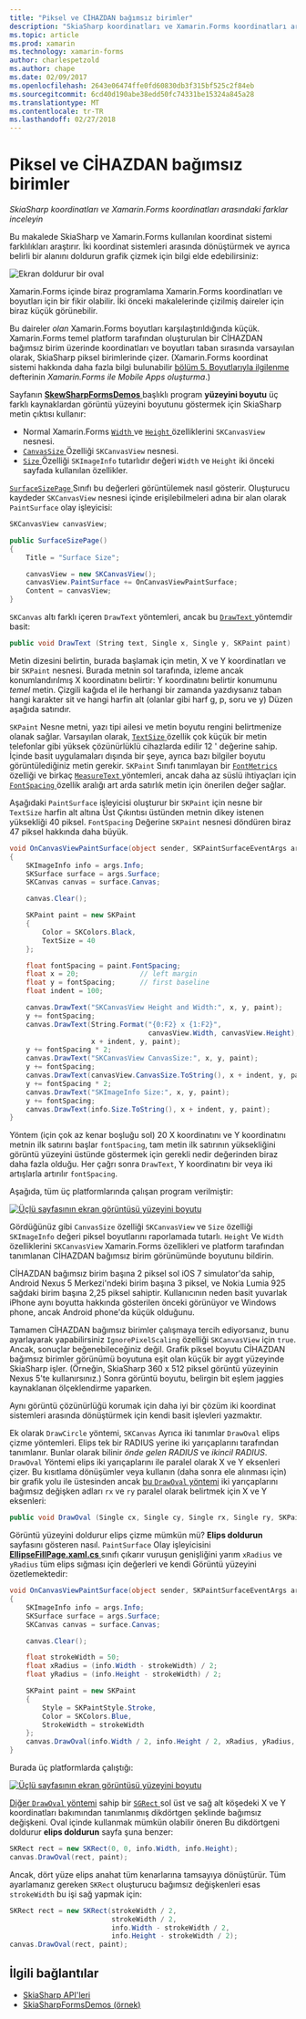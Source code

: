 ```yaml
---
title: "Piksel ve CİHAZDAN bağımsız birimler"
description: "SkiaSharp koordinatları ve Xamarin.Forms koordinatları arasındaki farklar inceleyin"
ms.topic: article
ms.prod: xamarin
ms.technology: xamarin-forms
author: charlespetzold
ms.author: chape
ms.date: 02/09/2017
ms.openlocfilehash: 2643e06474ffe0fd60830db3f315bf525c2f84eb
ms.sourcegitcommit: 6cd40d190abe38edd50fc74331be15324a845a28
ms.translationtype: MT
ms.contentlocale: tr-TR
ms.lasthandoff: 02/27/2018
---
```

# <a name="pixels-and-device-independent-units"></a>Piksel ve CİHAZDAN bağımsız birimler

_SkiaSharp koordinatları ve Xamarin.Forms koordinatları arasındaki farklar inceleyin_

Bu makalede SkiaSharp ve Xamarin.Forms kullanılan koordinat sistemi farklılıkları araştırır. İki koordinat sistemleri arasında dönüştürmek ve ayrıca belirli bir alanını doldurun grafik çizmek için bilgi elde edebilirsiniz:

![](pixels-images/screenfillexample.png "Ekran doldurur bir oval")

Xamarin.Forms içinde biraz programlama Xamarin.Forms koordinatları ve boyutları için bir fikir olabilir. İki önceki makalelerinde çizilmiş daireler için biraz küçük görünebilir.

Bu daireler *olan* Xamarin.Forms boyutları karşılaştırıldığında küçük. Xamarin.Forms temel platform tarafından oluşturulan bir CİHAZDAN bağımsız birim üzerinde koordinatları ve boyutları taban sırasında varsayılan olarak, SkiaSharp piksel birimlerinde çizer. (Xamarin.Forms koordinat sistemi hakkında daha fazla bilgi bulunabilir [bölüm 5. Boyutlarıyla ilgilenme](~/xamarin-forms/creating-mobile-apps-xamarin-forms/summaries/chapter05.md) defterinin *Xamarin.Forms ile Mobile Apps oluşturma*.)

Sayfanın [ **SkewSharpFormsDemos** ](https://developer.xamarin.com/samples/xamarin-forms/SkiaSharpForms/SkiaSharpFormsDemos/) başlıklı program **yüzeyini boyutu** üç farklı kaynaklardan görüntü yüzeyini boyutunu göstermek için SkiaSharp metin çıktısı kullanır:

- Normal Xamarin.Forms [ `Width` ](https://developer.xamarin.com/api/property/Xamarin.Forms.VisualElement.Width/) ve [ `Height` ](https://developer.xamarin.com/api/property/Xamarin.Forms.VisualElement.Height/) özelliklerini `SKCanvasView` nesnesi.
- [ `CanvasSize` ](https://developer.xamarin.com/api/property/SkiaSharp.Views.Forms.SKCanvasView.CanvasSize/) Özelliği `SKCanvasView` nesnesi.
- [ `Size` ](https://developer.xamarin.com/api/property/SkiaSharp.SKImageInfo.Size/) Özelliği `SKImageInfo` tutarlıdır değeri `Width` ve `Height` iki önceki sayfada kullanılan özellikler.

[ `SurfaceSizePage` ](https://github.com/xamarin/xamarin-forms-samples/blob/master/SkiaSharpForms/SkiaSharpFormsDemos/SkiaSharpFormsDemos/SkiaSharpFormsDemos/Basics/SurfaceSizePage.cs) Sınıfı bu değerleri görüntülemek nasıl gösterir. Oluşturucu kaydeder `SKCanvasView` nesnesi içinde erişilebilmeleri adına bir alan olarak `PaintSurface` olay işleyicisi:

```csharp
SKCanvasView canvasView;

public SurfaceSizePage()
{
    Title = "Surface Size";

    canvasView = new SKCanvasView();
    canvasView.PaintSurface += OnCanvasViewPaintSurface;
    Content = canvasView;
}
```

`SKCanvas` altı farklı içeren `DrawText` yöntemleri, ancak bu [ `DrawText` ](https://developer.xamarin.com/api/member/SkiaSharp.SKCanvas.DrawText/p/System.String/System.Single/System.Single/SkiaSharp.SKPaint/) yöntemdir basit:

```csharp
public void DrawText (String text, Single x, Single y, SKPaint paint)
```

Metin dizesini belirtin, burada başlamak için metin, X ve Y koordinatları ve bir `SKPaint` nesnesi. Burada metnin sol tarafında, izleme ancak konumlandırılmış X koordinatını belirtir: Y koordinatını belirtir konumunu *temel* metin. Çizgili kağıda el ile herhangi bir zamanda yazdıysanız taban hangi karakter sit ve hangi harfin alt (olanlar gibi harf g, p, soru ve y) Düzen aşağıda satırıdır.

`SKPaint` Nesne metni, yazı tipi ailesi ve metin boyutu rengini belirtmenize olanak sağlar. Varsayılan olarak, [ `TextSize` ](https://developer.xamarin.com/api/property/SkiaSharp.SKPaint.TextSize/) özellik çok küçük bir metin telefonlar gibi yüksek çözünürlüklü cihazlarda edilir 12 ' değerine sahip. İçinde basit uygulamaları dışında bir şeye, ayrıca bazı bilgiler boyutu görüntülediğiniz metin gerekir. `SKPaint` Sınıfı tanımlayan bir [ `FontMetrics` ](https://developer.xamarin.com/api/property/SkiaSharp.SKPaint.FontMetrics/) özelliği ve birkaç [ `MeasureText` ](https://developer.xamarin.com/api/member/SkiaSharp.SKPaint.MeasureText/p/System.String/) yöntemleri, ancak daha az süslü ihtiyaçları için [ `FontSpacing` ](https://developer.xamarin.com/api/property/SkiaSharp.SKPaint.FontSpacing/) özellik aralığı art arda satırlık metin için önerilen değer sağlar.

Aşağıdaki `PaintSurface` işleyicisi oluşturur bir `SKPaint` için nesne bir `TextSize` harfin alt altına Üst Çıkıntısı üstünden metnin dikey istenen yüksekliği 40 piksel. `FontSpacing` Değerine `SKPaint` nesnesi döndüren biraz 47 piksel hakkında daha büyük.

```csharp
void OnCanvasViewPaintSurface(object sender, SKPaintSurfaceEventArgs args)
{
    SKImageInfo info = args.Info;
    SKSurface surface = args.Surface;
    SKCanvas canvas = surface.Canvas;

    canvas.Clear();

    SKPaint paint = new SKPaint
    {
        Color = SKColors.Black,
        TextSize = 40
    };

    float fontSpacing = paint.FontSpacing;
    float x = 20;               // left margin
    float y = fontSpacing;      // first baseline
    float indent = 100;

    canvas.DrawText("SKCanvasView Height and Width:", x, y, paint);
    y += fontSpacing;
    canvas.DrawText(String.Format("{0:F2} x {1:F2}",
                                  canvasView.Width, canvasView.Height),
                    x + indent, y, paint);
    y += fontSpacing * 2;
    canvas.DrawText("SKCanvasView CanvasSize:", x, y, paint);
    y += fontSpacing;
    canvas.DrawText(canvasView.CanvasSize.ToString(), x + indent, y, paint);
    y += fontSpacing * 2;
    canvas.DrawText("SKImageInfo Size:", x, y, paint);
    y += fontSpacing;
    canvas.DrawText(info.Size.ToString(), x + indent, y, paint);
}
```

Yöntem (için çok az kenar boşluğu sol) 20 X koordinatını ve Y koordinatını metnin ilk satırını başlar `fontSpacing`, tam metin ilk satırının yüksekliğini görüntü yüzeyini üstünde göstermek için gerekli nedir değerinden biraz daha fazla olduğu. Her çağrı sonra `DrawText`, Y koordinatını bir veya iki artışlarla artırılır `fontSpacing`.

Aşağıda, tüm üç platformlarında çalışan program verilmiştir:

[![](pixels-images/surfacesize-small.png "Üçlü sayfasının ekran görüntüsü yüzeyini boyutu")](pixels-images/surfacesize-large.png "Üçlü sayfasının ekran görüntüsü yüzeyini boyutu")

Gördüğünüz gibi `CanvasSize` özelliği `SKCanvasView` ve `Size` özelliği `SKImageInfo` değeri piksel boyutlarını raporlamada tutarlı. `Height` Ve `Width` özelliklerini `SKCanvasView` Xamarin.Forms özellikleri ve platform tarafından tanımlanan CİHAZDAN bağımsız birim görünümünde boyutunu bildirin.

CİHAZDAN bağımsız birim başına 2 piksel sol iOS 7 simulator'da sahip, Android Nexus 5 Merkezi'ndeki birim başına 3 piksel, ve Nokia Lumia 925 sağdaki birim başına 2,25 piksel sahiptir. Kullanıcının neden basit yuvarlak iPhone aynı boyutta hakkında gösterilen önceki görünüyor ve Windows phone, ancak Android phone'da küçük olduğunu.

Tamamen CİHAZDAN bağımsız birimler çalışmaya tercih ediyorsanız, bunu ayarlayarak yapabilirsiniz `IgnorePixelScaling` özelliği `SKCanvasView` için `true`. Ancak, sonuçlar beğenebileceğiniz değil. Grafik piksel boyutu CİHAZDAN bağımsız birimler görünümü boyutuna eşit olan küçük bir aygıt yüzeyinde SkiaSharp işler. (Örneğin, SkiaSharp 360 x 512 piksel görüntü yüzeyinin Nexus 5'te kullanırsınız.) Sonra görüntü boyutu, belirgin bit eşlem jaggies kaynaklanan ölçeklendirme yaparken.

Aynı görüntü çözünürlüğü korumak için daha iyi bir çözüm iki koordinat sistemleri arasında dönüştürmek için kendi basit işlevleri yazmaktır.

Ek olarak `DrawCircle` yöntemi, `SKCanvas` Ayrıca iki tanımlar `DrawOval` elips çizme yöntemleri. Elips tek bir RADIUS yerine iki yarıçaplarını tarafından tanımlanır. Bunlar olarak bilinir *önde gelen RADIUS* ve *ikincil RADIUS*. `DrawOval` Yöntemi elips iki yarıçaplarını ile paralel olarak X ve Y eksenleri çizer. Bu kısıtlama dönüşümler veya kullanın (daha sonra ele alınması için) bir grafik yolu ile üstesinden ancak [bu `DrawOval` yöntemi](https://developer.xamarin.com/api/member/SkiaSharp.SKCanvas.DrawOval/p/System.Single/System.Single/System.Single/System.Single/SkiaSharp.SKPaint/) iki yarıçaplarını bağımsız değişken adları `rx` ve `ry` paralel olarak belirtmek için X ve Y eksenleri:

```csharp
public void DrawOval (Single cx, Single cy, Single rx, Single ry, SKPaint paint)
```

Görüntü yüzeyini doldurur elips çizme mümkün mü? **Elips doldurun** sayfasını gösteren nasıl. `PaintSurface` Olay işleyicisini [ **EllipseFillPage.xaml.cs** ](https://github.com/xamarin/xamarin-forms-samples/blob/master/SkiaSharpForms/SkiaSharpFormsDemos/SkiaSharpFormsDemos/SkiaSharpFormsDemos/Basics/EllipseFillPage.xaml.cs) sınıfı çıkarır vuruşun genişliğini yarım `xRadius` ve `yRadius` tüm elips sığması için değerleri ve kendi Görüntü yüzeyini özetlemektedir:

```csharp
void OnCanvasViewPaintSurface(object sender, SKPaintSurfaceEventArgs args)
{
    SKImageInfo info = args.Info;
    SKSurface surface = args.Surface;
    SKCanvas canvas = surface.Canvas;

    canvas.Clear();

    float strokeWidth = 50;
    float xRadius = (info.Width - strokeWidth) / 2;
    float yRadius = (info.Height - strokeWidth) / 2;

    SKPaint paint = new SKPaint
    {
        Style = SKPaintStyle.Stroke,
        Color = SKColors.Blue,
        StrokeWidth = strokeWidth
    };
    canvas.DrawOval(info.Width / 2, info.Height / 2, xRadius, yRadius, paint);
}
```

Burada üç platformlarda çalıştığı:

[![](pixels-images/ellipsefill-small.png "Üçlü sayfasının ekran görüntüsü yüzeyini boyutu")](pixels-images/ellipsefill-large.png "Üçlü sayfasının ekran görüntüsü yüzeyini boyutu")

[Diğer `DrawOval` yöntemi](https://developer.xamarin.com/api/member/SkiaSharp.SKCanvas.DrawOval/p/SkiaSharp.SKRect/SkiaSharp.SKPaint/) sahip bir [ `SGRect` ](https://developer.xamarin.com/api/type/SkiaSharp.SKRect/) sol üst ve sağ alt köşedeki X ve Y koordinatları bakımından tanımlanmış dikdörtgen şeklinde bağımsız değişkeni. Oval içinde kullanmak mümkün olabilir öneren Bu dikdörtgeni doldurur **elips doldurun** sayfa şuna benzer:

```csharp
SKRect rect = new SKRect(0, 0, info.Width, info.Height);
canvas.DrawOval(rect, paint);
```

Ancak, dört yüze elips anahat tüm kenarlarına tamsayıya dönüştürür. Tüm ayarlamanız gereken `SKRect` oluşturucu bağımsız değişkenleri esas `strokeWidth` bu işi sağ yapmak için:

```csharp
SKRect rect = new SKRect(strokeWidth / 2,
                         strokeWidth / 2,
                         info.Width - strokeWidth / 2,
                         info.Height - strokeWidth / 2);
canvas.DrawOval(rect, paint);
```


## <a name="related-links"></a>İlgili bağlantılar

- [SkiaSharp API'leri](https://developer.xamarin.com/api/root/SkiaSharp/)
- [SkiaSharpFormsDemos (örnek)](https://developer.xamarin.com/samples/xamarin-forms/SkiaSharpForms/SkiaSharpFormsDemos/)
